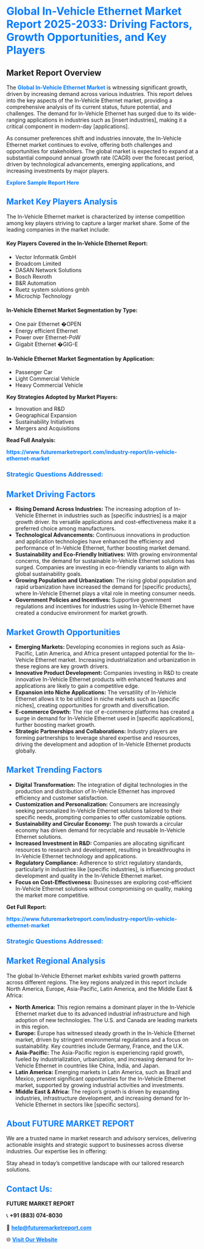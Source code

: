 <h1 style="color: #007BFF;">Global In-Vehicle Ethernet Market Report 2025-2033: Driving Factors, Growth Opportunities, and Key Players</h1>

<section id="overview">
<h2>Market Report Overview</h2>
<p>The <a href="https://www.futuremarketreport.com/industry-report/in-vehicle-ethernet-market" style="color: #007BFF; text-decoration: none;"><strong>Global In-Vehicle Ethernet Market</strong></a> is witnessing significant growth, driven by increasing demand across various industries. This report delves into the key aspects of the In-Vehicle Ethernet market, providing a comprehensive analysis of its current status, future potential, and challenges. The demand for In-Vehicle Ethernet has surged due to its wide-ranging applications in industries such as [insert industries], making it a critical component in modern-day [applications].</p>
<p>As consumer preferences shift and industries innovate, the In-Vehicle Ethernet market continues to evolve, offering both challenges and opportunities for stakeholders. The global market is expected to expand at a substantial compound annual growth rate (CAGR) over the forecast period, driven by technological advancements, emerging applications, and increasing investments by major players.</p>
</section>

<section id="overview">
<p><a href="https://www.futuremarketreport.com/request-sample/reportId=43520" style="color: #007BFF; text-decoration: none;"><strong>Explore Sample Report Here</strong></a></p>
</section>

<section id="key-players">
<h2 style="color: #007BFF;">Market Key Players Analysis</h2>
<p>The In-Vehicle Ethernet market is characterized by intense competition among key players striving to capture a larger market share. Some of the leading companies in the market include:</p>
<h4>Key Players Covered in the In-Vehicle Ethernet Report:</h4>
<ul><li>Vector Informatik GmbH</li><li>Broadcom Limited</li><li>DASAN Network Solutions</li><li>Bosch Rexroth</li><li>B&amp;R Automation</li><li>Ruetz system solutions gmbh</li><li>Microchip Technology</li></ul>
<h4>In-Vehicle Ethernet Market Segmentation by Type:</h4>
<ul><li>One pair Ethernet �OPEN</li><li>Energy efficient Ethernet</li><li>Power over Ethernet-PoW</li><li>Gigabit Ethernet �GIG-E</li></ul>

<h4>In-Vehicle Ethernet Market Segmentation by Application:</h4>
<ul><li>Passenger Car</li><li>Light Commercial Vehicle</li><li>Heavy Commercial Vehicle</li></ul>
<p><strong>Key Strategies Adopted by Market Players:</strong></p>
<ul>
<li>Innovation and R&D</li>
<li>Geographical Expansion</li>
<li>Sustainability Initiatives</li>
<li>Mergers and Acquisitions</li>
</ul>
</section>

<section>
<p><strong>Read Full Analysis: </strong></p><a href="https://www.futuremarketreport.com/industry-report/in-vehicle-ethernet-market" style="color: #007BFF; text-decoration: none;"><strong>https://www.futuremarketreport.com/industry-report/in-vehicle-ethernet-market</strong></a>
<h3 style="color: #007BFF;">Strategic Questions Addressed:</h3>
</section>

<section id="driving-factors">
<h2 style="color: #007BFF;">Market Driving Factors</h2>
<ul>
<li><strong>Rising Demand Across Industries:</strong> The increasing adoption of In-Vehicle Ethernet in industries such as [specific industries] is a major growth driver. Its versatile applications and cost-effectiveness make it a preferred choice among manufacturers.</li>
<li><strong>Technological Advancements:</strong> Continuous innovations in production and application technologies have enhanced the efficiency and performance of In-Vehicle Ethernet, further boosting market demand.</li>
<li><strong>Sustainability and Eco-Friendly Initiatives:</strong> With growing environmental concerns, the demand for sustainable In-Vehicle Ethernet solutions has surged. Companies are investing in eco-friendly variants to align with global sustainability goals.</li>
<li><strong>Growing Population and Urbanization:</strong> The rising global population and rapid urbanization have increased the demand for [specific products], where In-Vehicle Ethernet plays a vital role in meeting consumer needs.</li>
<li><strong>Government Policies and Incentives:</strong> Supportive government regulations and incentives for industries using In-Vehicle Ethernet have created a conducive environment for market growth.</li>
</ul>
</section>

<section id="growth-opportunities">
<h2 style="color: #007BFF;">Market Growth Opportunities</h2>
<ul>
<li><strong>Emerging Markets:</strong> Developing economies in regions such as Asia-Pacific, Latin America, and Africa present untapped potential for the In-Vehicle Ethernet market. Increasing industrialization and urbanization in these regions are key growth drivers.</li>
<li><strong>Innovative Product Development:</strong> Companies investing in R&D to create innovative In-Vehicle Ethernet products with enhanced features and applications are likely to gain a competitive edge.</li>
<li><strong>Expansion into Niche Applications:</strong> The versatility of In-Vehicle Ethernet allows it to be utilized in niche markets such as [specific niches], creating opportunities for growth and diversification.</li>
<li><strong>E-commerce Growth:</strong> The rise of e-commerce platforms has created a surge in demand for In-Vehicle Ethernet used in [specific applications], further boosting market growth.</li>
<li><strong>Strategic Partnerships and Collaborations:</strong> Industry players are forming partnerships to leverage shared expertise and resources, driving the development and adoption of In-Vehicle Ethernet products globally.</li>
</ul>
</section>

<section id="trending-factors">
<h2 style="color: #007BFF;">Market Trending Factors</h2>
<ul>
<li><strong>Digital Transformation:</strong> The integration of digital technologies in the production and distribution of In-Vehicle Ethernet has improved efficiency and customer satisfaction.</li>
<li><strong>Customization and Personalization:</strong> Consumers are increasingly seeking personalized In-Vehicle Ethernet solutions tailored to their specific needs, prompting companies to offer customizable options.</li>
<li><strong>Sustainability and Circular Economy:</strong> The push towards a circular economy has driven demand for recyclable and reusable In-Vehicle Ethernet solutions.</li>
<li><strong>Increased Investment in R&D:</strong> Companies are allocating significant resources to research and development, resulting in breakthroughs in In-Vehicle Ethernet technology and applications.</li>
<li><strong>Regulatory Compliance:</strong> Adherence to strict regulatory standards, particularly in industries like [specific industries], is influencing product development and quality in the In-Vehicle Ethernet market.</li>
<li><strong>Focus on Cost-Effectiveness:</strong> Businesses are exploring cost-efficient In-Vehicle Ethernet solutions without compromising on quality, making the market more competitive.</li>
</ul>
</section>

<section>
<p><strong>Get Full Report: </strong></p><a href="https://www.futuremarketreport.com/industry-report/in-vehicle-ethernet-market" style="color: #007BFF; text-decoration: none;"><strong>https://www.futuremarketreport.com/industry-report/in-vehicle-ethernet-market</strong></a>
<h3 style="color: #007BFF;">Strategic Questions Addressed:</h3>
</section>


<section id="regional-analysis">
<h2 style="color: #007BFF;">Market Regional Analysis</h2>
<p>The global In-Vehicle Ethernet market exhibits varied growth patterns across different regions. The key regions analyzed in this report include North America, Europe, Asia-Pacific, Latin America, and the Middle East & Africa:</p>
<ul>
<li><strong>North America:</strong> This region remains a dominant player in the In-Vehicle Ethernet market due to its advanced industrial infrastructure and high adoption of new technologies. The U.S. and Canada are leading markets in this region.</li>
<li><strong>Europe:</strong> Europe has witnessed steady growth in the In-Vehicle Ethernet market, driven by stringent environmental regulations and a focus on sustainability. Key countries include Germany, France, and the U.K.</li>
<li><strong>Asia-Pacific:</strong> The Asia-Pacific region is experiencing rapid growth, fueled by industrialization, urbanization, and increasing demand for In-Vehicle Ethernet in countries like China, India, and Japan.</li>
<li><strong>Latin America:</strong> Emerging markets in Latin America, such as Brazil and Mexico, present significant opportunities for the In-Vehicle Ethernet market, supported by growing industrial activities and investments.</li>
<li><strong>Middle East & Africa:</strong> The region’s growth is driven by expanding industries, infrastructure development, and increasing demand for In-Vehicle Ethernet in sectors like [specific sectors].</li>
</ul>
</section>

<footer>
<h2 style="color: #007BFF;">About FUTURE MARKET REPORT</h2>
<p>We are a trusted name in market research and advisory services, delivering actionable insights and strategic support to businesses across diverse industries. Our expertise lies in offering:</p>

<p>Stay ahead in today’s competitive landscape with our tailored research solutions.</p>

<h2 style="color: #007BFF;">Contact Us:</h2>
<p><strong>FUTURE MARKET REPORT</strong></p>
<p>📞 <strong>+91 (883) 074-8030</strong></p>
<p>📧 <strong><a href="mailto:help@futuremarketreport.com" style="color: #007BFF;">help@futuremarketreport.com</a></strong></p>
<p>🌐 <strong><a href="https://www.futuremarketreport.com/" style="color: #007BFF;">Visit Our Website</a></strong></p>
</footer>